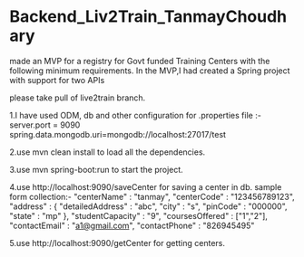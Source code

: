 # Backend_Liv2Train_TanmayChoudhary
made an MVP for a registry for Govt funded Training Centers with the following minimum requirements. In the MVP,I had created a Spring project with support for two APIs

please take pull of live2train branch.

1.I have used ODM, db and other configuration for .properties file :- server.port = 9090 spring.data.mongodb.uri=mongodb://localhost:27017/test

2.use mvn clean install to load all the dependencies.

3.use mvn spring-boot:run to start the project.

4.use http://localhost:9090/saveCenter for saving a center in db. sample form collection:- "centerName" : "tanmay", "centerCode" : "123456789123", "address" : { "detailedAddress" : "abc", "city" : "s", "pinCode" : "000000", "state" : "mp" }, "studentCapacity" : "9", "coursesOffered" : ["1","2"], "contactEmail" : "a1@gmail.com", "contactPhone" : "826945495"

5.use http://localhost:9090/getCenter for getting centers.
